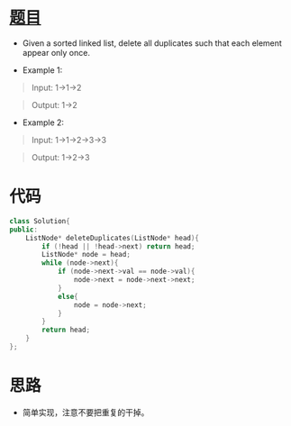 # [题目](https://leetcode.com/problems/remove-duplicates-from-sorted-list)

* Given a sorted linked list, delete all duplicates such that each element appear only once.

* Example 1:

> Input: 1->1->2

> Output: 1->2

* Example 2:

> Input: 1->1->2->3->3

> Output: 1->2->3

# 代码

```cpp
class Solution{
public:
    ListNode* deleteDuplicates(ListNode* head){
        if (!head || !head->next) return head;
        ListNode* node = head;
        while (node->next){
            if (node->next->val == node->val){
                node->next = node->next->next;
            }
            else{
                node = node->next;
            }
        }
        return head;
    }
};
```

# 思路

* 简单实现，注意不要把重复的干掉。
